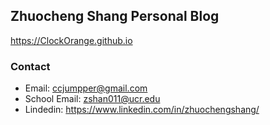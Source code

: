 ## Zhuocheng Shang Personal Blog
https://ClockOrange.github.io

### Contact

- Email: ccjumpper@gmail.com
- School Email: zshan011@ucr.edu
- Lindedin: https://www.linkedin.com/in/zhuochengshang/
